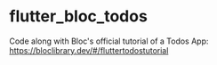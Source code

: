 # flutter_bloc_todos

Code along with Bloc's official tutorial of a Todos App: https://bloclibrary.dev/#/fluttertodostutorial